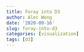 ```yaml
---
title: Foray into D3
author: Alec Wong
date: '2020-09-16'
slug: foray-into-d3
categories: [visualization]
tags: [d3]
---
```


